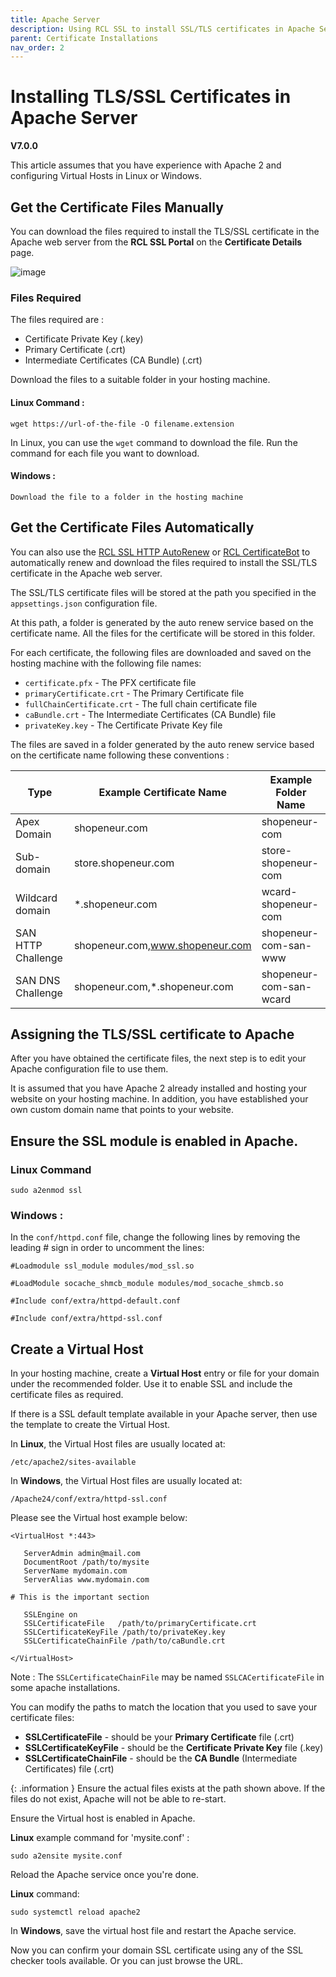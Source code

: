 ```yaml
---
title: Apache Server
description: Using RCL SSL to install SSL/TLS certificates in Apache Server
parent: Certificate Installations
nav_order: 2
---
```


# Installing TLS/SSL Certificates in Apache Server
**V7.0.0**

This article assumes that you have experience with Apache 2 and configuring Virtual Hosts in Linux or Windows.

## Get the Certificate Files Manually

You can download the files required to install the TLS/SSL certificate in the Apache web server from the **RCL SSL Portal** on the **Certificate Details** page.

![image](../images/certificate_installations/installation_files.png)

### Files Required

The files required are :

- Certificate Private Key (.key)
- Primary Certificate (.crt)
- Intermediate Certificates (CA Bundle) (.crt)

Download the files to a suitable folder in your hosting machine.

#### Linux Command :
```
wget https://url-of-the-file -O filename.extension
```

In Linux, you can use the ```wget``` command to download the file. Run the command for each file you want to download.

#### Windows :
```
Download the file to a folder in the hosting machine
```

## Get the Certificate Files Automatically

You can also use the [RCL SSL HTTP AutoRenew](../httpautorenew/httpautorenew.md) or [RCL CertificateBot](../certbot/certbot.md) to automatically renew and download the files required to install the SSL/TLS certificate in the Apache web server. 

The SSL/TLS certificate files will be stored at the path you specified in the ``appsettings.json`` configuration file. 

At this path, a folder is generated by the auto renew service based on the certificate name. All the files for the certificate will be stored in this folder.

For each certificate, the following files are downloaded and saved on the hosting machine with the following file names:

  - ``certificate.pfx`` - The PFX certificate file
  - ``primaryCertificate.crt`` - The Primary Certificate file
  - ``fullChainCertificate.crt`` - The full chain certificate file
  - ``caBundle.crt`` - The Intermediate Certificates (CA Bundle) file
  - ``privateKey.key`` - The Certificate Private Key file

   The files are saved in a folder generated by the auto renew service based on the certificate name following these conventions :

  |Type               |Example Certificate Name         |Example Folder Name
  |-------------------|---------------------------------|---------------------
  |Apex Domain        |shopeneur.com                    |shopeneur-com
  |Sub-domain         |store.shopeneur.com              |store-shopeneur-com
  |Wildcard domain    |*.shopeneur.com                  |wcard-shopeneur-com
  |SAN HTTP Challenge |shopeneur.com,www.shopeneur.com  |shopeneur-com-san-www
  |SAN DNS Challenge  |shopeneur.com,*.shopeneur.com    |shopeneur-com-san-wcard

## Assigning the TLS/SSL certificate to Apache

After you have obtained the certificate files, the next step is to edit your Apache configuration file to use them.

It is assumed that you have Apache 2 already installed and hosting your website on your hosting machine. In addition, you have established your own custom domain name that points to your website.

## Ensure the SSL module is enabled in Apache.

### Linux Command 
```
sudo a2enmod ssl
```

### Windows :

In the ```conf/httpd.conf``` file, change the following lines by removing the leading # sign in order to uncomment the lines:

```#Loadmodule ssl_module modules/mod_ssl.so```

```#LoadModule socache_shmcb_module modules/mod_socache_shmcb.so```

```#Include conf/extra/httpd-default.conf```

```#Include conf/extra/httpd-ssl.conf```


## Create a Virtual Host

In your hosting machine, create a **Virtual Host** entry or file for your domain under the recommended folder. Use it to enable SSL and include the certificate files as required. 

If there is a SSL default template available in your Apache server, then use the template to create the Virtual Host.

In **Linux**, the Virtual Host files are usually located at:

```
/etc/apache2/sites-available
```

In **Windows**, the Virtual Host files are usually located at:
```
/Apache24/conf/extra/httpd-ssl.conf
```

Please see the Virtual host example below:

```
<VirtualHost *:443>

   ServerAdmin admin@mail.com
   DocumentRoot /path/to/mysite
   ServerName mydomain.com
   ServerAlias www.mydomain.com

# This is the important section   

   SSLEngine on
   SSLCertificateFile	/path/to/primaryCertificate.crt
   SSLCertificateKeyFile /path/to/privateKey.key
   SSLCertificateChainFile /path/to/caBundle.crt
  
</VirtualHost>
```

Note : The ``SSLCertificateChainFile`` may be named ``SSLCACertificateFile`` in some apache installations.

You can modify the paths to match the location that you used to save your certificate files:

- **SSLCertificateFile** - should be your **Primary Certificate** file (.crt)
- **SSLCertificateKeyFile** - should be the **Certificate Private Key** file (.key)
- **SSLCertificateChainFile** - should be the **CA Bundle** (Intermediate Certificates) file (.crt)

{: .information }
Ensure the actual files exists at the path shown above. If the files do not exist, Apache will not be able to re-start.

Ensure the Virtual host is enabled in Apache. 

**Linux** example command for 'mysite.conf' :

```
sudo a2ensite mysite.conf
```

Reload the Apache service once you're done.

**Linux** command:

```
sudo systemctl reload apache2
```

In **Windows**, save the virtual host file and restart the Apache service.

Now you can confirm your domain SSL certificate using any of the SSL checker tools available. Or you can just browse the URL.